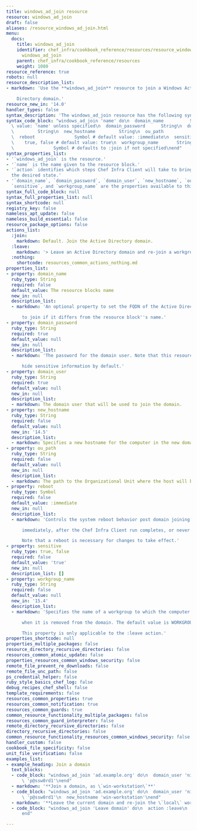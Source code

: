 ```yaml
---
title: windows_ad_join resource
resource: windows_ad_join
draft: false
aliases: /resource_windows_ad_join.html
menu:
  docs:
    title: windows_ad_join
    identifier: chef_infra/cookbook_reference/resources/resource_windows_ad_join.md
      windows_ad_join
    parent: chef_infra/cookbook_reference/resources
    weight: 1080
resource_reference: true
robots: null
resource_description_list:
- markdown: 'Use the **windows_ad_join** resource to join a Windows Active

    Directory domain.'
resource_new_in: '14.0'
handler_types: false
syntax_description: 'The windows_ad_join resource has the following syntax:'
syntax_code_block: "windows_ad_join 'name' do\n  domain_name          String # default\
  \ value: 'name' unless specified\n  domain_password      String\n  domain_user \
  \         String\n  new_hostname         String\n  ou_path              String\n\
  \  reboot               Symbol # default value: :immediate\n  sensitive        \
  \    true, false # default value: true\n  workgroup_name       String\n  action\
  \               Symbol # defaults to :join if not specified\nend"
syntax_properties_list:
- '`windows_ad_join` is the resource.'
- '`name` is the name given to the resource block.'
- '`action` identifies which steps Chef Infra Client will take to bring the node into
  the desired state.'
- '`domain_name`, `domain_password`, `domain_user`, `new_hostname`, `ou_path`, `reboot`,
  `sensitive`, and `workgroup_name` are the properties available to this resource.'
syntax_full_code_block: null
syntax_full_properties_list: null
syntax_shortcode: null
registry_key: false
nameless_apt_update: false
nameless_build_essential: false
resource_package_options: false
actions_list:
  :join:
    markdown: Default. Join the Active Directory domain.
  :leave:
    markdown: '> Leave an Active Directory domain and re-join a workgroup.'
  :nothing:
    shortcode: resources_common_actions_nothing.md
properties_list:
- property: domain_name
  ruby_type: String
  required: false
  default_value: The resource blocks name
  new_in: null
  description_list:
  - markdown: 'An optional property to set the FQDN of the Active Directory domain

      to join if it differs from the resource block''s name.'
- property: domain_password
  ruby_type: String
  required: true
  default_value: null
  new_in: null
  description_list:
  - markdown: 'The password for the domain user. Note that this resource is set to

      hide sensitive information by default.'
- property: domain_user
  ruby_type: String
  required: true
  default_value: null
  new_in: null
  description_list:
  - markdown: The domain user that will be used to join the domain.
- property: new_hostname
  ruby_type: String
  required: false
  default_value: null
  new_in: '14.5'
  description_list:
  - markdown: Specifies a new hostname for the computer in the new domain.
- property: ou_path
  ruby_type: String
  required: false
  default_value: null
  new_in: null
  description_list:
  - markdown: The path to the Organizational Unit where the host will be placed.
- property: reboot
  ruby_type: Symbol
  required: false
  default_value: :immediate
  new_in: null
  description_list:
  - markdown: 'Controls the system reboot behavior post domain joining. Reboot

      immediately, after the Chef Infra Client run completes, or never.

      Note that a reboot is necessary for changes to take effect.'
- property: sensitive
  ruby_type: true, false
  required: false
  default_value: 'true'
  new_in: null
  description_list: []
- property: workgroup_name
  ruby_type: String
  required: false
  default_value: null
  new_in: '15.4'
  description_list:
  - markdown: 'Specifies the name of a workgroup to which the computer is added to

      when it is removed from the domain. The default value is WORKGROUP.

      This property is only applicable to the :leave action.'
properties_shortcode: null
properties_multiple_packages: false
resource_directory_recursive_directories: false
resources_common_atomic_update: false
properties_resources_common_windows_security: false
remote_file_prevent_re_downloads: false
remote_file_unc_path: false
ps_credential_helper: false
ruby_style_basics_chef_log: false
debug_recipes_chef_shell: false
template_requirements: false
resources_common_properties: true
resources_common_notification: true
resources_common_guards: true
common_resource_functionality_multiple_packages: false
resources_common_guard_interpreter: false
remote_directory_recursive_directories: false
directory_recursive_directories: false
common_resource_functionality_resources_common_windows_security: false
handler_custom: false
cookbook_file_specificity: false
unit_file_verification: false
examples_list:
- example_heading: Join a domain
  text_blocks:
  - code_block: "windows_ad_join 'ad.example.org' do\n  domain_user 'nick'\n  domain_password\
      \ 'p@ssw0rd1'\nend"
  - markdown: '**Join a domain, as \`win-workstation\`**'
  - code_block: "windows_ad_join 'ad.example.org' do\n  domain_user 'nick'\n  domain_password\
      \ 'p@ssw0rd1'\n  new_hostname 'win-workstation'\nend"
  - markdown: '**Leave the current domain and re-join the \`local\` workgroup**'
  - code_block: "windows_ad_join 'Leave domain' do\n  action :leave\n  workgroup 'local'\n\
      end"

---
```

